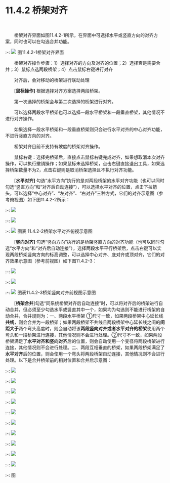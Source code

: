 # 11.4.2 桥架对齐
<br/>

&emsp;&emsp;桥架对齐界面如图11.4.2\-1所示，在界面中可选择水平或竖直方向的对齐方案，同时也可以在勾选合并功能。

:-: ![](images/584.png)
图11.4.2\-1桥架对齐界面

&emsp;&emsp;桥架对齐操作步骤：1）选择对齐的方向及对齐的位置；2）选择否是需要合并；3）鼠标点选两段桥架；4）点击鼠标右键进行对齐

&emsp;&emsp;对齐后，会对移动的桥架进行联动处理

&emsp;&emsp;[**鼠标操作\]** 根据选择对齐方案选择两段桥架。

&emsp;&emsp;第一次选择的桥架会与第二次选择的桥架进行对齐。

&emsp;&emsp;可以选择两段水平桥架也可以选择一段水平桥架和一段垂直桥架，其他情况不进行对齐操作。

&emsp;&emsp;如果选择一段水平桥架和一段垂直桥架则只会进行水平对齐的中心对齐功能，不进行竖直方向的对齐。

&emsp;&emsp;桥架对齐目前不支持有坡度的桥架对齐操作。

&emsp;&emsp;鼠标右键：选择完桥架后，直接点击鼠标右键完成对齐，如果想取消本次对齐操作，可以执行撤销操作；如果鼠标未选择桥架，点击右键直接退出工具，如果选择桥架数量不为2，点击右键则是取消桥架选择且不执行对齐功能。

&emsp;&emsp;\[**水平对齐\]** 勾选“水平方向”执行的是对两段桥架的水平对齐功能（也可以同时勾选“竖直方向”和“对齐后自动连接”），可以选择水平对齐的位置，点击下拉箭头，可以选择“中心对齐”、“左对齐”、“右对齐”三种方式，它们的对齐示意图（参考俯视图）如下图11.4.2\-2所示：

:-: ![](images/585.png)

:-: ![](images/586.png)

:-: ![](images/587.png)
图表 11.4.2\-2桥架水平对齐俯视示意图

&emsp;&emsp;[**竖向对齐\]** 勾选“竖向方向”执行的是桥架竖直方向的对齐功能（也可以同时勾选“水平方向”和“对齐后自动连接”），选择两段水平平行桥架后，点击右键可以实现两段桥架竖向方向的标高调整，可以选择中心对齐、底对齐或顶对齐，它们的对齐效果示意图（参考前视图）如下图11.4.2\-3：

:-: ![](images/588.png)

:-: ![](images/589.png)

:-: ![](images/590.png)
图表11.4.2\-3桥架竖向对齐前视图示意图

&emsp;&emsp;[**桥架合并**]勾选“同系统桥架对齐后自动连接”时，可以将对齐后的桥架进行自动合并，但必须至少勾选水平或竖直其中一个，如果均为勾选则不能进行桥架的自动合并，合并规则为：一、两段水平桥架 ①尺寸一致，如果两段桥架中心延长线**共线**，则会合并为一段桥架；如果两段桥架不共线且两段桥架中心延长线之间的**间距大于**两个弯头高度时，则会自动将该**两段竖向对齐或者水平对齐的桥架**使用两个弯头和一段桥架进行连接，其他情况则不会进行处理。②尺寸不一致，如果两段桥架满足了**水平对齐****和竖向****对齐**后的位置，则会自动使用一个变径将两段桥架进行连接，其他情况则不会进行处理。二、两段互相垂直的桥架，如果两段桥架满足了**水平对齐**后的位置，则会使用一个弯头将两段桥架自动连接，其他情况则不会进行处理。以下是合并桥架前的相对位置和合并后示意图：

:-: ![](images/591.png)

:-: ![](images/592.png)

:-: ![](images/593.png)

:-: ![](images/594.png)

:-: ![](images/595.png)

:-: ![](images/596.png)

:-: ![](images/597.png)

:-: ![](images/598.png)

:-: ![](images/600.png)

:-: ![](images/601.png) 

:-: 图